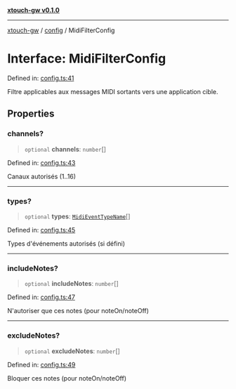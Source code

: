 [**xtouch-gw v0.1.0**](../../README.md)

***

[xtouch-gw](../../README.md) / [config](../README.md) / MidiFilterConfig

# Interface: MidiFilterConfig

Defined in: [config.ts:41](https://github.com/JulienCr/xtouch-gw/blob/4762a61efc98f67cb78942b4a0e2d9f4848bdf43/src/config.ts#L41)

Filtre applicables aux messages MIDI sortants vers une application cible.

## Properties

### channels?

> `optional` **channels**: `number`[]

Defined in: [config.ts:43](https://github.com/JulienCr/xtouch-gw/blob/4762a61efc98f67cb78942b4a0e2d9f4848bdf43/src/config.ts#L43)

Canaux autorisés (1..16)

***

### types?

> `optional` **types**: [`MidiEventTypeName`](../type-aliases/MidiEventTypeName.md)[]

Defined in: [config.ts:45](https://github.com/JulienCr/xtouch-gw/blob/4762a61efc98f67cb78942b4a0e2d9f4848bdf43/src/config.ts#L45)

Types d'événements autorisés (si défini)

***

### includeNotes?

> `optional` **includeNotes**: `number`[]

Defined in: [config.ts:47](https://github.com/JulienCr/xtouch-gw/blob/4762a61efc98f67cb78942b4a0e2d9f4848bdf43/src/config.ts#L47)

N'autoriser que ces notes (pour noteOn/noteOff)

***

### excludeNotes?

> `optional` **excludeNotes**: `number`[]

Defined in: [config.ts:49](https://github.com/JulienCr/xtouch-gw/blob/4762a61efc98f67cb78942b4a0e2d9f4848bdf43/src/config.ts#L49)

Bloquer ces notes (pour noteOn/noteOff)
